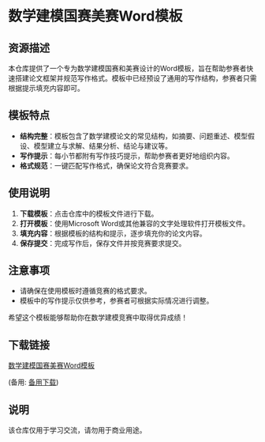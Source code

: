 # 数学建模国赛美赛Word模板

## 资源描述

本仓库提供了一个专为数学建模国赛和美赛设计的Word模板，旨在帮助参赛者快速搭建论文框架并规范写作格式。模板中已经预设了通用的写作结构，参赛者只需根据提示填充内容即可。

## 模板特点

- **结构完整**：模板包含了数学建模论文的常见结构，如摘要、问题重述、模型假设、模型建立与求解、结果分析、结论与建议等。
- **写作提示**：每小节都附有写作技巧提示，帮助参赛者更好地组织内容。
- **格式规范**：一键匹配写作格式，确保论文符合竞赛要求。

## 使用说明

1. **下载模板**：点击仓库中的模板文件进行下载。
2. **打开模板**：使用Microsoft Word或其他兼容的文字处理软件打开模板文件。
3. **填充内容**：根据模板的结构和提示，逐步填充你的论文内容。
4. **保存提交**：完成写作后，保存文件并按竞赛要求提交。

## 注意事项

- 请确保在使用模板时遵循竞赛的格式要求。
- 模板中的写作提示仅供参考，参赛者可根据实际情况进行调整。

希望这个模板能够帮助你在数学建模竞赛中取得优异成绩！

## 下载链接
[数学建模国赛美赛Word模板](https://pan.quark.cn/s/f7d0993b0f08) 

(备用: [备用下载](https://pan.baidu.com/s/1MNdbuHdwflknaGavBnLVOg?pwd=1234))

## 说明

该仓库仅用于学习交流，请勿用于商业用途。
